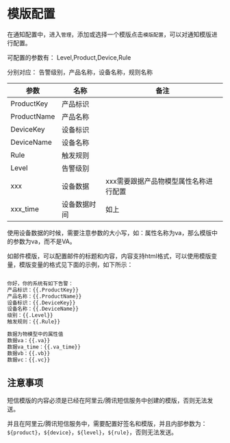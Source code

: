 # 模版配置

在通知配置中，进入`管理`，添加或选择一个模版点击`模版配置`，可以对通知模版进行配置。

可配置的参数有：	Level,Product,Device,Rule

分别对应：		告警级别，产品名称，设备名称，规则名称

| 参数          | 名称     | 备注                   |
|-------------|--------|----------------------|
| ProductKey  | 产品标识   |                      |
| ProductName | 产品名称   |                      |
| DeviceKey   | 设备标识   |                      |
| DeviceName  | 设备名称   |                      |
| Rule        | 触发规则   |                      |
| Level       | 告警级别   |                      |
| xxx         | 设备数据   | xxx需要跟据产品物模型属性名称进行配置 |
| xxx_time    | 设备数据时间 | 如上                   |

使用设备数据的时候，需要注意参数的大小写，如：属性名称为va，那么模版中的参数为va，而不是VA。


如邮件模版，可以配置邮件的标题和内容，内容支持html格式，可以使用模版变量，模版变量的格式见下面的示例，如下所示：

```html

你好，你的系统有如下告警：
产品标识：{{.ProductKey}}
产品名称：{{.ProductName}}
设备标识：{{.DeviceKey}}
设备名称：{{.DeviceName}}
级别：{{.Level}}
触发规则：{{.Rule}}

数据为物模型中的属性值
数据va：{{.va}}
数据va_time：{{.va_time}}
数据vb：{{.vb}}
数据vc：{{.vc}}

```

## 注意事项

短信模版的内容必须是已经在阿里云/腾讯短信服务中创建的模版，否则无法发送。

并且在阿里云/腾讯短信服务中，需要配置好签名和模版，并且内部参数为：`${product}`，`${device}`，`${level}`，`${rule}`，否则无法发送。
